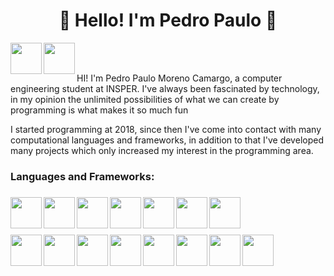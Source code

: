 <h1 align = "center">👋 Hello! I'm Pedro Paulo 👋</h1>

<a href="https://www.linkedin.com/in/pedro-paulo-moreno-camargo-93945a177?lipi=urn%3Ali%3Apage%3Ad_flagship3_profile_view_base_contact_details%3B46mJblmxTy6S7qZ3ydNs4Q%3D%3D" target="blank"><img align="left" src="https://cdn-icons-png.flaticon.com/512/3536/3536505.png" height="50"/></a>
<a href="https://www.instagram.com/pedro_camargo95/" target="blank"><img align="left" src="https://cdn-icons-png.flaticon.com/512/2111/2111463.png" height="50" /></a>
</br>
</br>

<p> HI! I'm Pedro Paulo Moreno Camargo, a computer engineering student at INSPER. I've always been fascinated by technology, in my opinion the unlimited possibilities of what we can create by programming is what makes it so much fun  </p>
<p>I started programming at 2018, since then I've come into contact with many computational languages and frameworks, in addition to that I've developed many projects which only increased my interest in the programming area.  </p>

<h3>Languages and Frameworks: <h3> 
   <img align="left" src="https://cdn-icons-png.flaticon.com/512/3536/3536505.png" height="50"/>
   <img align="left" src="https://cdn-icons-png.flaticon.com/512/3536/3536505.png" height="50"/>
   <img align="left" src="https://cdn-icons-png.flaticon.com/512/3536/3536505.png" height="50"/>
   <img align="left" src="https://cdn-icons-png.flaticon.com/512/3536/3536505.png" height="50"/>
   <img align="left" src="https://cdn-icons-png.flaticon.com/512/3536/3536505.png" height="50"/>
   <img align="left" src="https://cdn-icons-png.flaticon.com/512/3536/3536505.png" height="50"/>
   <img align="left" src="https://cdn-icons-png.flaticon.com/512/3536/3536505.png" height="50"/><br/><br/><br/>
   <img align="left" src="https://cdn-icons-png.flaticon.com/512/3536/3536505.png" height="50"/>
   <img align="left" src="https://cdn-icons-png.flaticon.com/512/3536/3536505.png" height="50"/>
   <img align="left" src="https://cdn-icons-png.flaticon.com/512/3536/3536505.png" height="50"/>
   <img align="left" src="https://cdn-icons-png.flaticon.com/512/3536/3536505.png" height="50"/>
   <img align="left" src="https://cdn-icons-png.flaticon.com/512/3536/3536505.png" height="50"/>
   <img align="left" src="https://cdn-icons-png.flaticon.com/512/3536/3536505.png" height="50"/>
   <img align="left" src="https://cdn-icons-png.flaticon.com/512/3536/3536505.png" height="50"/>
   <img align="left" src="https://cdn-icons-png.flaticon.com/512/3536/3536505.png" height="50"/>



